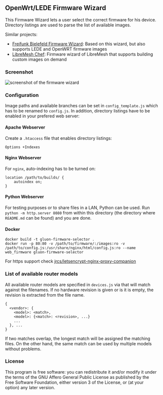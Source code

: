 OpenWrt/LEDE Firmware Wizard
---

This Firmware Wizard lets a user select the correct firmware for his device. Directory listings are used to parse the list of available images.

Similar projects:
- [Freifunk Bielefeld Firmware Wizard](https://github.com/freifunk-bielefeld/firmware-wizard/): Based on this wizard, but also supports LEDE and OpenWRT firmware images
- [LibreMesh Chef](https://github.com/libremesh/chef): Firmware wizard of LibreMesh that supports building custom images on demand

### Screenshot
![screenshot of the firmware wizard](screenshot.png)

### Configuration
Image paths and available branches can be set in `config_template.js` which has to be renamed to `config.js`. In addition, directory listings have to be enabled in your prefered web server:

#### Apache Webserver
Create a `.htaccess` file that enables directory listings:
```
Options +Indexes
```

#### Nginx Webserver
For `nginx`, auto-indexing has to be turned on:
```
location /path/to/builds/ {
    autoindex on;
}
```

#### Python Webserver
For testing purposes or to share files in a LAN, Python can be used. Run `python -m http.server 8080` from within this directory (the directory where `README.md` can be found) and you are done.

#### Docker
```
docker build -t gluon-firmware-selector .
docker run -p 80:80 -v /path/to/firmware/:/images:ro -v /path/to/config.js:/usr/share/nginx/html/config.js:ro --name web_firmware gluon-firmware-selector
```
For https support check [jrcs/letsencrypt-nginx-proxy-companion](https://hub.docker.com/r/jrcs/letsencrypt-nginx-proxy-companion)


### List of available router models
All available router models are specified in `devices.js` via that will match against the filenames.
If no hardware revision is given or is it is empty, the revision is extracted from the file name.

```
{
  <vendor>: {
    <model>: <match>,
    <model>: {<match>: <revision>, ...}
    ...
  }, ...
}
```

If two matches overlap, the longest match will be assigned the matching files. On the other hand, the same match can be used by multiple models without problems.

### License
This program is free software: you can redistribute it and/or modify
it under the terms of the GNU Affero General Public License as published by
the Free Software Foundation, either version 3 of the License, or
(at your option) any later version.
